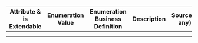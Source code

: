 | Attribute & is Extendable | Enumeration Value | Enumeration Business Definition | **Description** | **Source(if any)** |
| ------------------------- | ----------------- | ------------------------------- | --------------------- | ------------------------ |
|                           |                   |                                 |                       |                          |
|                           |                   |                                 |                       |                          |
